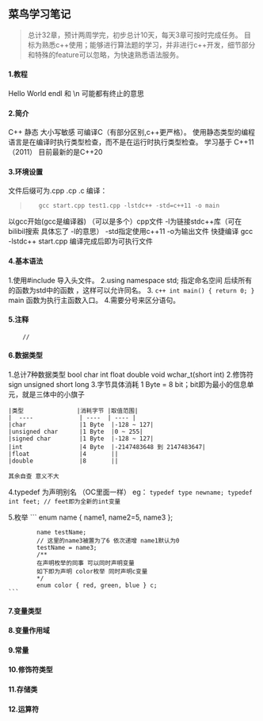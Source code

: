 ## 菜鸟学习笔记
> 总计32章，预计两周学完，初步总计10天，每天3章可按时完成任务。
> 目标为熟悉c++使用；能够进行算法题的学习，并非进行c++开发，细节部分和特殊的feature可以忽略，为快速熟悉语法服务。

#### 1.教程
Hello World
endl 和 \n 可能都有终止的意思

#### 2.简介
C++ 静态 大小写敏感 可编译C（有部分区别,c++更严格）。
使用静态类型的编程语言是在编译时执行类型检查，而不是在运行时执行类型检查。
学习基于 C++11（2011） 目前最新的是C++20

#### 3.环境设置
文件后缀可为.cpp .cp .c
编译：
>        gcc start.cpp test1.cpp -lstdc++ -std=c++11 -o main
以gcc开始(gcc是编译器) （可以是多个）cpp文件 -l为链接stdc++库（可在bilibil搜索 具体忘了 -l的意思） -std指定使用c++11 -o为输出文件
快捷编译 gcc -lstdc++ start.cpp 编译完成后即为可执行文件

#### 4.基本语法
1.使用#include 导入头文件。
2.using namespace std; 指定命名空间 后续所有的函数为std中的函数 ，这样可以允许同名。
3. 
    ```c++
        int main() {
        return 0;
        } 
    ```
main 函数为执行主函数入口。
4.需要分号来区分语句。
#### 5.注释
        //

#### 6.数据类型
1.总计7种数据类型 bool char int float double void wchar_t(short int)
2.修饰符 sign unsigned short long
3.字节具体消耗   1 Byte = 8 bit；bit即为最小的信息单元，就是三体中的小旗子
    
    |类型               |消耗字节 |取值范围|
    |  ----             | ----  | ---- |
    |char               |1 Byte  |-128 ~ 127|
    |unsigned char      |1 Byte  |0 ~ 255|
    |signed char        |1 Byte  |-128 ~ 127|
    |int                |4 Byte  |-2147483648 到 2147483647|
    |float              |4       ||
    |double             |8       ||

    其余自查 意义不大
    
4.typedef 为声明别名 （OC里面一样）
    eg：
    ```
        typedef type newname;
        typedef int feet;
        // feet即为全新的int变量
    ```

5.枚举
    ```
        enum name {
            name1,
            name2=5,
            name3
        };

            name testName;
            // 这里的name3被置为了6 依次递增 name1默认为0
            testName = name3;
            /**
            在声明枚举的同事 可以同时声明变量
            如下即为声明 color枚举 同时声明c变量
            */
            enum color { red, green, blue } c;
    ```
        
    
#### 7.变量类型
#### 8.变量作用域
#### 9.常量
#### 10.修饰符类型
#### 11.存储类
#### 12.运算符